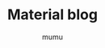 ---
title: Material blog
github: https://github.com/mumuxme/materialize-jekyll
demo: https://mumuxme.github.io/materialize-jekyll/
author: mumu
ssg:
  - Jekyll
cms:
  - No Cms
---